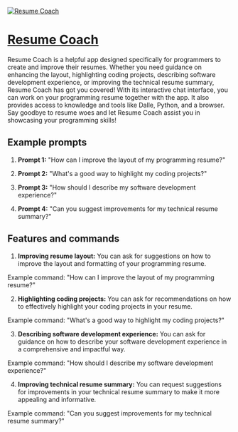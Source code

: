[![Resume Coach](https://files.oaiusercontent.com/file-eHgDyQ5VA8iRXu8LzAyzNREV?se=2123-10-18T07%3A50%3A59Z&sp=r&sv=2021-08-06&sr=b&rscc=max-age%3D31536000%2C%20immutable&rscd=attachment%3B%20filename%3D1e3a87b8-be32-4486-bb47-d1341d55c429.png&sig=R5V6ZQKsTgkVtRbyllCcl9cxRUo93qRk7SUvAGEFPyU%3D)](https://chat.openai.com/g/g-iJHJFTkwd-resume-coach)

# [Resume Coach](https://chat.openai.com/g/g-iJHJFTkwd-resume-coach)

Resume Coach is a helpful app designed specifically for programmers to create and improve their resumes. Whether you need guidance on enhancing the layout, highlighting coding projects, describing software development experience, or improving the technical resume summary, Resume Coach has got you covered! With its interactive chat interface, you can work on your programming resume together with the app. It also provides access to knowledge and tools like Dalle, Python, and a browser. Say goodbye to resume woes and let Resume Coach assist you in showcasing your programming skills!

## Example prompts

1. **Prompt 1:** "How can I improve the layout of my programming resume?"

2. **Prompt 2:** "What's a good way to highlight my coding projects?"

3. **Prompt 3:** "How should I describe my software development experience?"

4. **Prompt 4:** "Can you suggest improvements for my technical resume summary?"

## Features and commands

1. **Improving resume layout:** You can ask for suggestions on how to improve the layout and formatting of your programming resume.

Example command: "How can I improve the layout of my programming resume?"

2. **Highlighting coding projects:** You can ask for recommendations on how to effectively highlight your coding projects in your resume.

Example command: "What's a good way to highlight my coding projects?"

3. **Describing software development experience:** You can ask for guidance on how to describe your software development experience in a comprehensive and impactful way.

Example command: "How should I describe my software development experience?"

4. **Improving technical resume summary:** You can request suggestions for improvements in your technical resume summary to make it more appealing and informative.

Example command: "Can you suggest improvements for my technical resume summary?"